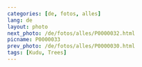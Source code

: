 ```yaml
---
categories: [de, fotos, alles]
lang: de
layout: photo
next_photo: /de/fotos/alles/P0000032.html
picname: P0000033
prev_photo: /de/fotos/alles/P0000030.html
tags: [Kudu, Trees]
---
```


